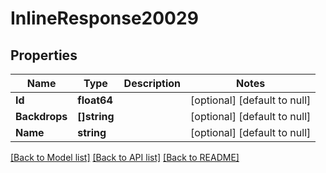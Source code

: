 # InlineResponse20029

## Properties
Name | Type | Description | Notes
------------ | ------------- | ------------- | -------------
**Id** | **float64** |  | [optional] [default to null]
**Backdrops** | **[]string** |  | [optional] [default to null]
**Name** | **string** |  | [optional] [default to null]

[[Back to Model list]](../README.md#documentation-for-models) [[Back to API list]](../README.md#documentation-for-api-endpoints) [[Back to README]](../README.md)

